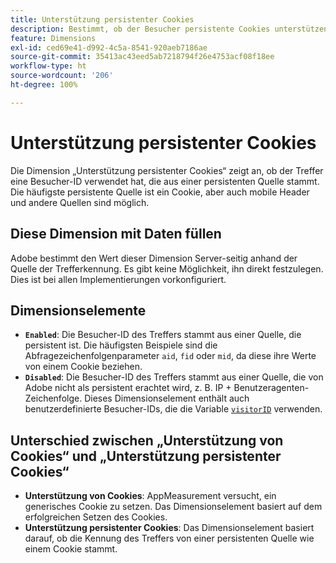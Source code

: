 ```yaml
---
title: Unterstützung persistenter Cookies
description: Bestimmt, ob der Besucher persistente Cookies unterstützen kann.
feature: Dimensions
exl-id: ced69e41-d992-4c5a-8541-920aeb7186ae
source-git-commit: 35413ac43eed5ab7218794f26e4753acf08f18ee
workflow-type: ht
source-wordcount: '206'
ht-degree: 100%

---
```


# Unterstützung persistenter Cookies

Die Dimension „Unterstützung persistenter Cookies“ zeigt an, ob der Treffer eine Besucher-ID verwendet hat, die aus einer persistenten Quelle stammt. Die häufigste persistente Quelle ist ein Cookie, aber auch mobile Header und andere Quellen sind möglich.

## Diese Dimension mit Daten füllen

Adobe bestimmt den Wert dieser Dimension Server-seitig anhand der Quelle der Trefferkennung. Es gibt keine Möglichkeit, ihn direkt festzulegen. Dies ist bei allen Implementierungen vorkonfiguriert.

## Dimensionselemente

* **`Enabled`**: Die Besucher-ID des Treffers stammt aus einer Quelle, die persistent ist. Die häufigsten Beispiele sind die Abfragezeichenfolgenparameter `aid`, `fid` oder `mid`, da diese ihre Werte von einem Cookie beziehen.
* **`Disabled`**: Die Besucher-ID des Treffers stammt aus einer Quelle, die von Adobe nicht als persistent erachtet wird, z. B. IP + Benutzeragenten-Zeichenfolge. Dieses Dimensionselement enthält auch benutzerdefinierte Besucher-IDs, die die Variable [`visitorID`](/help/implement/vars/config-vars/visitorid.md) verwenden.

## Unterschied zwischen „Unterstützung von Cookies“ und „Unterstützung persistenter Cookies“

* **Unterstützung von Cookies**: AppMeasurement versucht, ein generisches Cookie zu setzen. Das Dimensionselement basiert auf dem erfolgreichen Setzen des Cookies.
* **Unterstützung persistenter Cookies**: Das Dimensionselement basiert darauf, ob die Kennung des Treffers von einer persistenten Quelle wie einem Cookie stammt.
